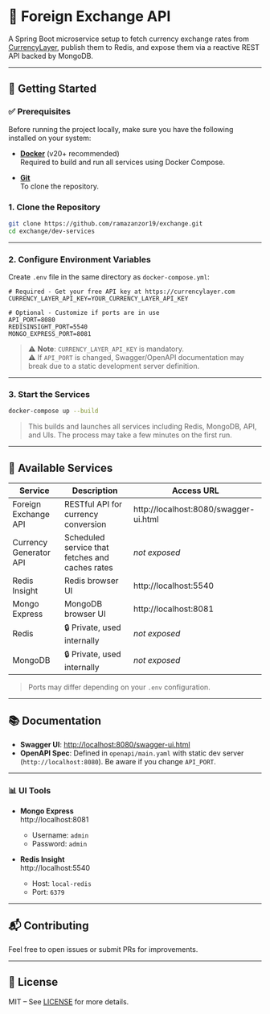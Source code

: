 # 💱 Foreign Exchange API

A Spring Boot microservice setup to fetch currency exchange rates from [CurrencyLayer](https://currencylayer.com/), publish them to Redis, and expose them via a reactive REST API backed by MongoDB.

---

## 🚀 Getting Started

### ✅ Prerequisites

Before running the project locally, make sure you have the following installed on your system:

- [**Docker**](https://www.docker.com/products/docker-desktop) (v20+ recommended)  
  Required to build and run all services using Docker Compose.

- [**Git**](https://git-scm.com/)  
  To clone the repository.

### 1. Clone the Repository

```bash
git clone https://github.com/ramazanzor19/exchange.git
cd exchange/dev-services
```

---

### 2. Configure Environment Variables

Create `.env` file in the same directory as `docker-compose.yml`:

```env
# Required - Get your free API key at https://currencylayer.com
CURRENCY_LAYER_API_KEY=YOUR_CURRENCY_LAYER_API_KEY

# Optional - Customize if ports are in use
API_PORT=8080
REDISINSIGHT_PORT=5540
MONGO_EXPRESS_PORT=8081
```

> ⚠️ **Note**: `CURRENCY_LAYER_API_KEY` is mandatory.  
> ⚠️ If `API_PORT` is changed, Swagger/OpenAPI documentation may break due to a static development server definition.

---

### 3. Start the Services

```bash
docker-compose up --build
```

> This builds and launches all services including Redis, MongoDB, API, and UIs. The process may take a few minutes on the first run.

---

## 🧰 Available Services

| Service           | Description                                  | Access URL    |
|------------------|----------------------------------------------|---------------|
| Foreign Exchange API | RESTful API for currency conversion | http://localhost:8080/swagger-ui.html |
| Currency Generator API | Scheduled service that fetches and caches rates | _not exposed_ |
| Redis Insight     | Redis browser UI                             | http://localhost:5540 |
| Mongo Express     | MongoDB browser UI                           | http://localhost:8081 |
| Redis             | 🔒 Private, used internally                  | _not exposed_ |
| MongoDB           | 🔒 Private, used internally                  | _not exposed_ |

> Ports may differ depending on your `.env` configuration.

---

## 📚 Documentation

- **Swagger UI**: [http://localhost:8080/swagger-ui.html](http://localhost:8080/swagger-ui.html)
- **OpenAPI Spec**: Defined in `openapi/main.yaml` with static dev server (`http://localhost:8080`). Be aware if you change `API_PORT`.

---

### 📊 UI Tools

- **Mongo Express**  
  http://localhost:8081
    - Username: `admin`
    - Password: `admin`

- **Redis Insight**  
  http://localhost:5540
    - Host: `local-redis`
    - Port: `6379`

---

## 📬 Contributing

Feel free to open issues or submit PRs for improvements.

---

## 📃 License

MIT – See [LICENSE](LICENSE) for more details.
